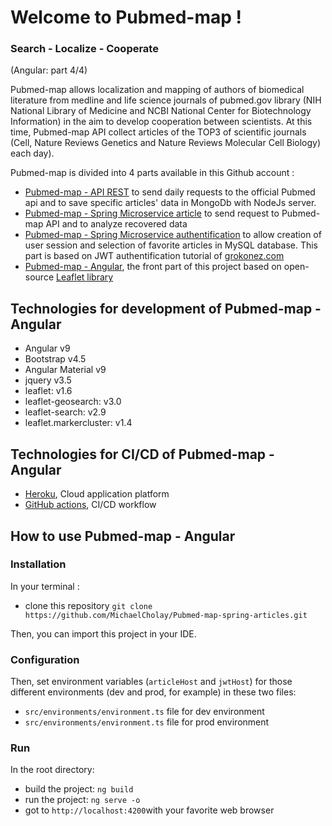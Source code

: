 # Welcome to Pubmed-map !
 ### Search - Localize - Cooperate
(Angular: part 4/4)

Pubmed-map allows localization and mapping of authors of biomedical literature from medline and life science journals of pubmed.gov library (NIH National Library of Medicine and NCBI National Center for Biotechnology Information) in the aim to develop cooperation between scientists. At this time, Pubmed-map API collect articles of the TOP3 of scientific journals (Cell, Nature Reviews Genetics and Nature Reviews Molecular Cell Biology) each day).
 
Pubmed-map is divided into 4 parts available in this Github account :
   
   - [Pubmed-map - API REST]([https://github.com/MichaelCholay/Pubmed-map-Node](https://github.com/MichaelCholay/Pubmed-map-Node)) to send daily requests to the official Pubmed api and to save specific articles' data in MongoDb with NodeJs server.
   - [Pubmed-map - Spring Microservice article]([https://github.com/MichaelCholay/Pubmed-map-spring-articles](https://github.com/MichaelCholay/Pubmed-map-spring-articles)) to send request to Pubmed-map API and to analyze recovered data
   - [Pubmed-map - Spring Microservice authentification]([https://github.com/MichaelCholay/Pubmed-map-spring-jwt](https://github.com/MichaelCholay/Pubmed-map-spring-jwt)) to allow creation of user session and selection of favorite articles in MySQL database. This part is based on JWT authentification tutorial of [grokonez.com](http://www.grokonez.com)
   - [Pubmed-map - Angular]([https://github.com/MichaelCholay/Pubmed-map-Front](https://github.com/MichaelCholay/Pubmed-map-Front)), the front part of this project based on open-source [Leaflet library]([http://www.leafletjs.com](http://www.leafletjs.com))
 

## Technologies for development of Pubmed-map - Angular
   
   - Angular v9
   - Bootstrap v4.5
   - Angular Material v9
   - jquery v3.5
   - leaflet: v1.6
   - leaflet-geosearch: v3.0
   - leaflet-search: v2.9
   - leaflet.markercluster: v1.4

## Technologies for CI/CD of Pubmed-map - Angular
   
   - [Heroku](www.heroku.com), Cloud application platform
   - [GitHub actions]([https://fr.github.com/features/actions](https://fr.github.com/features/actions)), CI/CD workflow

## How to use Pubmed-map - Angular

### Installation
   In your terminal :
   - clone this repository `git clone https://github.com/MichaelCholay/Pubmed-map-spring-articles.git`

Then, you can import this project in your IDE.

### Configuration
Then, set environment variables (`articleHost` and `jwtHost`) for those different environments (dev and prod, for example) in these two files:
   - `src/environments/environment.ts` file for dev environment
   - `src/environments/environment.ts` file for prod environment
 
### Run
In the root directory:
  - build the project: `ng build`
  - run the project: `ng serve -o`
  - got to `http://localhost:4200`with your favorite web browser
#